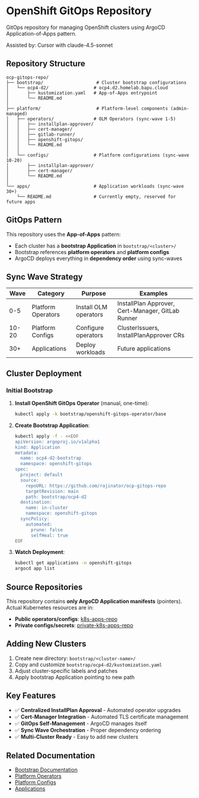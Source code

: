 # OpenShift GitOps Repository

GitOps repository for managing OpenShift clusters using ArgoCD Application-of-Apps pattern.

Assisted by: Cursor with claude-4.5-sonnet

## Repository Structure

```
ocp-gitops-repo/
├── bootstrap/                    # Cluster bootstrap configurations
│   └── ocp4-d2/                 # ocp4.d2.homelab.bapu.cloud
│       ├── kustomization.yaml   # App-of-Apps entrypoint
│       └── README.md
│
├── platform/                     # Platform-level components (admin-managed)
│   ├── operators/               # OLM Operators (sync-wave 1-5)
│   │   ├── installplan-approver/
│   │   ├── cert-manager/
│   │   ├── gitlab-runner/
│   │   ├── openshift-gitops/
│   │   └── README.md
│   │
│   └── configs/                 # Platform configurations (sync-wave 10-20)
│       ├── installplan-approver/
│       ├── cert-manager/
│       └── README.md
│
└── apps/                        # Application workloads (sync-wave 30+)
    └── README.md                # Currently empty, reserved for future apps
```

## GitOps Pattern

This repository uses the **App-of-Apps** pattern:
- Each cluster has a **bootstrap Application** in `bootstrap/<cluster>/`
- Bootstrap references **platform operators** and **platform configs**
- ArgoCD deploys everything in **dependency order** using sync-waves

## Sync Wave Strategy

| Wave | Category | Purpose | Examples |
|------|----------|---------|----------|
| 0-5 | Platform Operators | Install OLM operators | InstallPlan Approver, Cert-Manager, GitLab Runner |
| 10-20 | Platform Configs | Configure operators | ClusterIssuers, InstallPlanApprover CRs |
| 30+ | Applications | Deploy workloads | Future applications |

## Cluster Deployment

### Initial Bootstrap

1. **Install OpenShift GitOps Operator** (manual, one-time):
   ```bash
   kubectl apply -k bootstrap/openshift-gitops-operator/base
   ```

2. **Create Bootstrap Application**:
   ```bash
   kubectl apply -f - <<EOF
   apiVersion: argoproj.io/v1alpha1
   kind: Application
   metadata:
     name: ocp4-d2-bootstrap
     namespace: openshift-gitops
   spec:
     project: default
     source:
       repoURL: https://github.com/rajinator/ocp-gitops-repo
       targetRevision: main
       path: bootstrap/ocp4-d2
     destination:
       name: in-cluster
       namespace: openshift-gitops
     syncPolicy:
       automated:
         prune: false
         selfHeal: true
   EOF
   ```

3. **Watch Deployment**:
   ```bash
   kubectl get applications -n openshift-gitops
   argocd app list
   ```

## Source Repositories

This repository contains **only ArgoCD Application manifests** (pointers). Actual Kubernetes resources are in:

- **Public operators/configs**: [k8s-apps-repo](https://github.com/rajinator/k8s-apps-repo)
- **Private configs/secrets**: [private-k8s-apps-repo](https://github.com/rajinator/private-k8s-apps-repo)

## Adding New Clusters

1. Create new directory: `bootstrap/<cluster-name>/`
2. Copy and customize `bootstrap/ocp4-d2/kustomization.yaml`
3. Adjust cluster-specific labels and patches
4. Apply bootstrap Application pointing to new path

## Key Features

- ✅ **Centralized InstallPlan Approval** - Automated operator upgrades
- ✅ **Cert-Manager Integration** - Automated TLS certificate management
- ✅ **GitOps Self-Management** - ArgoCD manages itself
- ✅ **Sync Wave Orchestration** - Proper dependency ordering
- ✅ **Multi-Cluster Ready** - Easy to add new clusters

## Related Documentation

- [Bootstrap Documentation](./bootstrap/ocp4-d2/README.md)
- [Platform Operators](./platform/operators/README.md)
- [Platform Configs](./platform/configs/README.md)
- [Applications](./apps/README.md)

